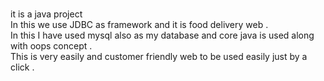 <br> it is a java project 
<br> In this we use JDBC as framework and it is food delivery web .
 <br> In this I have used mysql also as my database and core java is used along with oops concept .
 <br> This is very easily and customer friendly web to be used easily just by a click .
